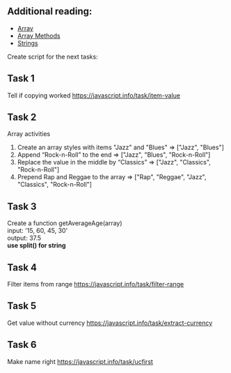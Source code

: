 ## Additional reading:
- [Array](https://javascript.info/array)
- [Array Methods](https://javascript.info/array-methods)
- [Strings](https://javascript.info/string)

Create script for the next tasks:

## Task 1
Tell if copying worked https://javascript.info/task/item-value

## Task 2
Array activities
1. Create an array styles with items "Jazz" and "Blues" =>
  ["Jazz", "Blues"]
2. Append “Rock-n-Roll” to the end =>
  ["Jazz", "Blues", "Rock-n-Roll"]
3. Replace the value in the middle by “Classics” =>
  ["Jazz", "Classics", "Rock-n-Roll"]
4. Prepend Rap and Reggae to the array =>
  ["Rap", "Reggae", "Jazz", "Classics", "Rock-n-Roll"]

## Task 3
Create a function getAverageAge(array)  
input: '15, 60, 45, 30'  
output: 37.5  
**use split() for string**

## Task 4
Filter items from range https://javascript.info/task/filter-range

## Task 5
Get value without currency https://javascript.info/task/extract-currency

## Task 6
Make name right https://javascript.info/task/ucfirst
